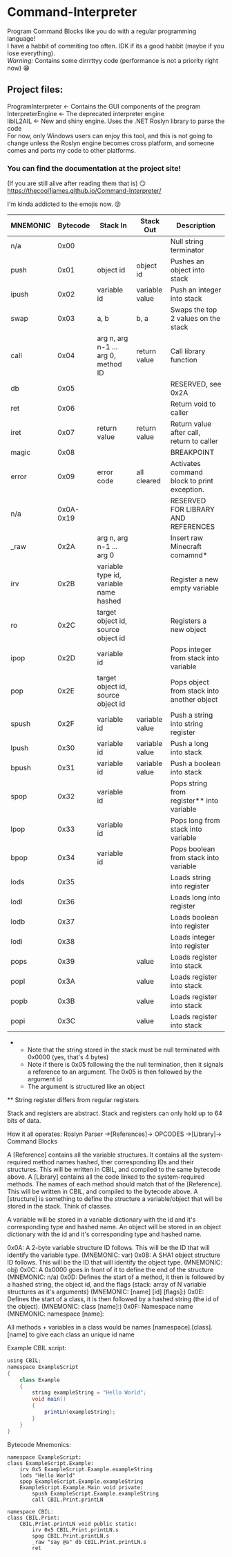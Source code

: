 # Command-Interpreter
Program Command Blocks like you do with a regular programming language!  
I have a habbit of commiting too often. IDK if its a good habbit (maybe if you lose everything).  
*Warning:* Contains some dirrrttyy code (performance is not a priority right now) :grin:
## Project files:
ProgramInterpreter <- Contains the GUI components of the program  
InterpreterEngine  <- The deprecated interpreter engine  
libIL2AIL          <- New and shiny engine. Uses the .NET Roslyn library to parse the code  
For now, only Windows users can enjoy this tool, and this is not going to change unless the Roslyn engine becomes cross platform, and someone comes and ports my code to other platforms.
### You can find the documentation at the project site!
(If you are still alive after reading them that is) :smirk:  
https://thecool1james.github.io/Command-Interpreter/  

I'm kinda addicted to the emojis now. :stuck_out_tongue_closed_eyes:

| MNEMONIC | Bytecode  | Stack In                               | Stack Out      | Description                                 |
|----------|-----------|----------------------------------------|----------------|---------------------------------------------|
| n/a      | 0x00      |                                        |                | Null string terminator                      |
| push     | 0x01      | object id                              | object id      | Pushes an object into stack                 |
| ipush    | 0x02      | variable id                            | variable value | Push an integer into stack                  |
| swap     | 0x03      | a, b                                   | b, a           | Swaps the top 2 values on the stack         |
| call     | 0x04      | arg n, arg n-1 ... arg 0, method ID    | return value   | Call library function                       |
| db       | 0x05      |                                        |                | RESERVED, see 0x2A                          |
| ret      | 0x06      |                                        |                | Return void to caller                       |
| iret     | 0x07      | return value                           | return value   | Return value after call, return to caller   |
| magic    | 0x08      |                                        |                | BREAKPOINT                                  |
| error    | 0x09      | error code                             | all cleared    | Activates command block to print exception. |
| n/a      | 0x0A-0x19 |                                        |                | RESERVED FOR LIBRARY AND REFERENCES         |
| _raw     | 0x2A      | arg n, arg n-1 ... arg 0               |                | Insert raw Minecraft comamnd*               |
| irv      | 0x2B      | variable type id, variable name hashed |                | Register a new empty variable               |
| ro       | 0x2C      | target object id, source object id     |                | Registers a new object                      |
| ipop     | 0x2D      | variable id                            |                | Pops integer from stack into variable       |
| pop      | 0x2E      | target object id, source object id     |                | Pops object from stack into another object  |
| spush    | 0x2F      | variable id                            | variable value | Push a string into string register          |
| lpush    | 0x30      | variable id                            | variable value | Push a long into stack                      |
| bpush    | 0x31      | variable id                            | variable value | Push a boolean into stack                   |
| spop     | 0x32      | variable id                            |                | Pops string from register** into variable   |
| lpop     | 0x33      | variable id                            |                | Pops long from stack into variable          |
| bpop     | 0x34      | variable id                            |                | Pops boolean from stack into variable       |
| lods     | 0x35      |                                        |                | Loads string into register                  |
| lodl     | 0x36      |                                        |                | Loads long into register                    |
| lodb     | 0x37      |                                        |                | Loads boolean into register                 |
| lodi     | 0x38      |                                        |                | Loads integer into register                 |
| pops     | 0x39      |                                        | value          | Loads register into stack                   |
| popl     | 0x3A      |                                        | value          | Loads register into stack                   |
| popb     | 0x3B      |                                        | value          | Loads register into stack                   |
| popi     | 0x3C      |                                        | value          | Loads register into stack                   |

*   - Note that the string stored in the stack must be null terminated with 0x0000 (yes, that's 4 bytes)  
    - Note if there is 0x05 following the the null termination, then it signals a reference to an argument. The 0x05 is then followed by the argument id  
    - The argument is structured like an object  

** String register differs from regular registers  

Stack and registers are abstract. Stack and registers can only hold up to 64 bits of data.

How it all operates:
Roslyn Parser ->[References]-> OPCODES ->[Library]-> Command Blocks

A [Reference] contains all the variable structures. It contains all the system-required method names hashed, ther corresponding IDs
and their structures. This will be written in CBIL, and compiled to the same bytecode above.
A [Library] contains all the code linked to the system-required methods. The names of each method should match that of the [Reference]. This will be
written in CBIL, and compiled to the bytecode above.
A [structure] is something to define the structure a variable/object that will be stored in the stack. Think of classes.

A variable will be stored in a variable dictionary with the id and it's corresponding type and hashed name.
An object will be stored in an object dictionary with the id and it's corresponding type and hashed name.

0x0A: A 2-byte variable structure ID follows. This will be the ID that will identify the variable type. (MNEMONIC: var)
0x0B: A SHA1 object structure ID follows. This will be the ID that will identify the object type. (MNEMONIC: obj)
0x0C: A 0x0000 goes in front of it to define the end of the structure (MNEMONIC: n/a)
0x0D: Defines the start of a method, it then is followed by a hashed string, the object id, and the flags (stack: array of N variable structures as it's arguments) (MNEMONIC: [name] [id] [flags]:)
0x0E: Defines the start of a class, it is then followed by a hashed string (the id of the object). (MNEMONIC: class [name]:)
0x0F: Namespace name (MNEMONIC: namespace [name]:

All methods + variables in a class would be names [namespace].[class].[name] to give each class an unique id name

Example CBIL script:
``` java
using CBIL;
namespace ExampleScript
{
    class Example
    {
        string exampleString = "Hello World";
        void main()
        {
            printLn(exampleString);
        }
    }
}
```

Bytecode Mnemonics:
```
namespace ExampleScript:
class ExampleScript.Example:
    irv 0x5 ExampleScript.Example.exampleString
    lods "Hello World"
    spop ExampleScript.Example.exampleString
    ExampleScript.Example.Main void private:
        spush ExampleScript.Example.exampleString
        call CBIL.Print.printLN

namespace CBIL:
class CBIL.Print:
    CBIL.Print.printLN void public static:
        irv 0x5 CBIL.Print.printLN.s
        spop CBIL.Print.printLN.s
        _raw "say @a" db CBIL.Print.printLN.s
        ret
```